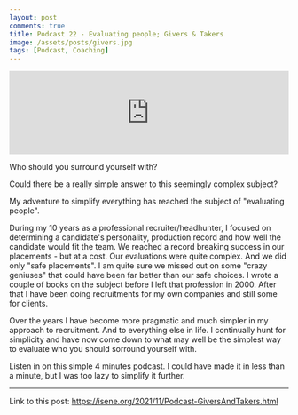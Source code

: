 ```yaml
---
layout: post
comments: true
title: Podcast 22 - Evaluating people; Givers & Takers
image: /assets/posts/givers.jpg
tags: [Podcast, Coaching]
---
```


<center><iframe src="https://anchor.fm/isene/embed/episodes/Givers-and-Takers-A-simple-approach-to-evaluate-people-ep3evo" width="100%" frameborder="0" scrolling="no"></iframe></center>

Who should you surround yourself with?

Could there be a really simple answer to this seemingly complex subject?

My adventure to simplify everything has reached the subject of "evaluating
people".

During my 10 years as a professional recruiter/headhunter, I focused on
determining a candidate's personality, production record and how well the
candidate would fit the team. We reached a record breaking success in our
placements - but at a cost. Our evaluations were quite complex. And we did
only "safe placements". I am quite sure we missed out on some "crazy geniuses"
that could have been far better than our safe choices. I wrote a couple of
books on the subject before I left that profession in 2000. After that I have
been doing recruitments for my own companies and still some for clients.

Over the years I have become more pragmatic and much simpler in my approach to
recruitment. And to everything else in life. I continually hunt for
simplicity and have now come down to what may well be the simplest way to
evaluate who you should sorround yourself with.

Listen in on this simple 4 minutes podcast. I could have made it in less than
a minute, but I was too lazy to simplify it further.

---
Link to this post: <https://isene.org/2021/11/Podcast-GiversAndTakers.html>
